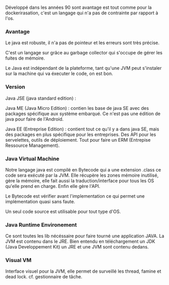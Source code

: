 


Développé dans les années 90 sont avantage est tout comme pour la dockerirasation, c'est un langage qui n'a pas de contrainte par rapport à l'os. 

### Avantage 

Le java est robuste, il n'a pas de pointeur et les erreurs sont très précise. 

C'est un langage sur grâce au garbage collector qui s'occupe de gérer les fuites de mémoire. 

Le Java est indépendant de la plateforme, tant qu'une JVM peut s'instaler sur la machine qui va éxecuter le code, on est bon. 


### Version 

Java JSE (java standard edition) : 


Java ME (Java Micro Edition) : contien les base de java SE avec des packages spécifique aux système embarqué. Ce n'est pas une édition de java pour faire de l'Android. 

Java EE (Entreprise Edition) : contient tout ce qu'il y a dans java SE, mais des packages en plus spécifique pour les entreprises. Des API pour les servelettes, outils de déploiement. Tout pour faire un ERM (Entrepise Ressource Management). 



### Java Virtual Machine 


Notre langage java est compilé en Bytecode qui a une extension .class ce code sera exécuté par la JVM. Elle récupère les zones mémoire inutilisé, gère la mémoire, elle fait aussi la traduction/interface pour tous les OS qu'elle prend en charge. Enfin elle gère l'API. 

Le Bytecode est vérifier avant l'implementation ce qui permet une implémentation quasi sans faute. 

Un seul code source est utilisable pour tout type d'OS. 

### Java Runtime Environement 


Ce sont toutes les lib nécéssaire pour faire tourné une application JAVA. La JVM est contenu dans le JRE. Bien entendu en téléchargement un JDK (Java Developpement Kit) un JRE et une JVM sont contenu dedans. 



### Visual VM 

Interface visuel pour la JVM, elle permet de surveillé les thread, famine et dead lock.  cf. gestionnaire de tâche. 









